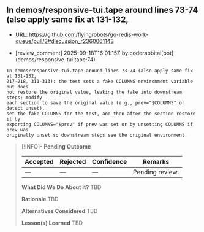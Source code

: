 ## In demos/responsive-tui.tape around lines 73-74 (also apply same fix at 131-132,

- URL: https://github.com/flyingrobots/go-redis-work-queue/pull/3#discussion_r2360061143

- [review_comment] 2025-09-18T16:01:15Z by coderabbitai[bot] (demos/responsive-tui.tape:74)

```text
In demos/responsive-tui.tape around lines 73-74 (also apply same fix at 131-132,
217-218, 311-313): the test sets a fake COLUMNS environment variable but does
not restore the original value, leaking the fake into downstream steps; modify
each section to save the original value (e.g., prev="$COLUMNS" or detect unset),
set the fake COLUMNS for the test, and then after the section restore it by
exporting COLUMNS="$prev" if prev was set or by unsetting COLUMNS if prev was
originally unset so downstream steps see the original environment.
```

> [!INFO]- **Pending**
> **Outcome**
> 
> | Accepted | Rejected | Confidence | Remarks |
> |----------|----------|------------|---------|
> | — | — | — | Pending review. |
>
> **What Did We Do About It?**
> TBD
>
> **Rationale**
> TBD
>
> **Alternatives Considered**
> TBD
>
> **Lesson(s) Learned**
> TBD
